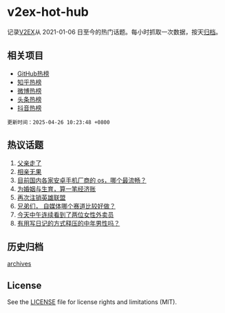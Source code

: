 # v2ex-hot-hub

 记录[V2EX](https://www.v2ex.com/)从 2021-01-06 日至今的热门话题。每小时抓取一次数据，按天[归档](archives)。
 
 ## 相关项目

- [GitHub热榜](https://github.com/lonnyzhang423/github-hot-hub)
- [知乎热榜](https://github.com/lonnyzhang423/zhihu-hot-hub)
- [微博热榜](https://github.com/lonnyzhang423/weibo-hot-hub)
- [头条热榜](https://github.com/lonnyzhang423/toutiao-hot-hub)
- [抖音热榜](https://github.com/lonnyzhang423/douyin-hot-hub)


 `更新时间：2025-04-26 10:23:48 +0800`

## 热议话题

1. [父亲走了](https://www.v2ex.com/t/1128071)
1. [相亲无果](https://www.v2ex.com/t/1128014)
1. [目前国内各家安卓手机厂商的 os，哪个最流畅？](https://www.v2ex.com/t/1127975)
1. [为婚姻与生育，算一笔经济账](https://www.v2ex.com/t/1128002)
1. [再次注销英雄联盟](https://www.v2ex.com/t/1127987)
1. [兄弟们， 自媒体哪个赛道比较好做？](https://www.v2ex.com/t/1127961)
1. [今天中午连续看到了两位女性外卖员](https://www.v2ex.com/t/1127990)
1. [有用写日记的方式释压的中年男性吗？](https://www.v2ex.com/t/1127993)

## 历史归档

[archives](archives)

## License

See the [LICENSE](LICENSE) file for license rights and limitations (MIT).

